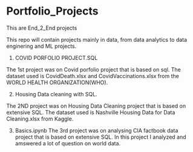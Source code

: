 # Portfolio_Projects
This are End_2_End projects

This repo will contain projects mainly in data, from data analytics to data enginering and ML projects.

1. COVID PORFOLIO PROJECT.SQL

  The 1st project was on Covid porfolio project that is based on sql.
  The dataset used is CovidDeath.xlsx and CovidVaccinations.xlsx from the WORLD   HEALTH ORGANIZATION(WHO).
  
  
 2. Housing Data cleaning with SQL.
 
  The 2ND project was on Housing Data Cleaning project that is based on           extensive SQL. The dataset used is Nashville Housing Data for Data             Cleaning.xlsx from Kaggle.
 
3. Basics.ipynb
  The 3rd project was on analysing CIA factbook data project that is based on     extensive SQL. In this project I analyzed and amswered a lot of question on     world data.
